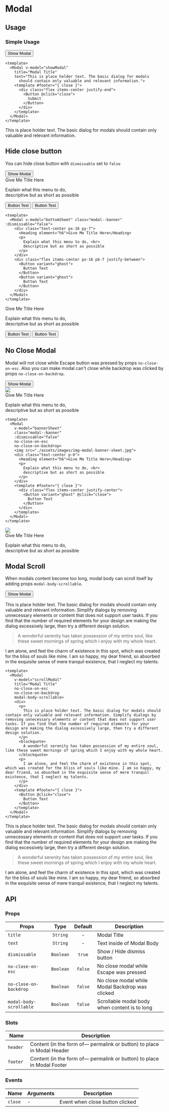 <script setup>
  import { ref } from 'vue-demi'
  import Button from '../button/Button.vue'
  import Modal from './Modal.vue'
  import Heading from '../heading/Heading.vue'

  const basicModal = ref(true)
  const showModal = ref(false)
  const banner1 = ref(true)
  const bannerSheet = ref(false)
  const banner2 = ref(true)
  const bottomSheet = ref(false)
  const scrollModal = ref(true)
  const bodyScroll = ref(false)

  function click () {
    showModal.value = true
  }
</script>

<style scoped lang="postcss">
  .preview {
    @apply h-80 overflow-hidden;

    &.banner {
      @apply h-[48rem];
    }

    &.scroll {
      @apply h-[31rem];
    }

    .modal {
      @apply absolute w-full h-full;
    }
  }
</style>

# Modal

## Usage

### Simple Usage

<div class="flex mt-5">
  <Button @click="click">Show Modal</Button>
</div>

<preview>
  <Modal
    no-close-on-esc
    no-close-on-backdrop
    title="Modal Title" 
    text="This is place holder text. The basic dialog for modals
      should contain only valuable and relevant information.">
    <template #footer="{ close }">
      <div class="flex items-center justify-end">
        <Button @click="close">
          Submit
        </Button>
      </div>
    </template>
  </Modal>
</preview>

```vue
<template>
  <Modal v-model="showModal" 
    title="Modal Title" 
    text="This is place holder text. The basic dialog for modals
      should contain only valuable and relevant information.">
    <template #footer="{ close }">
      <div class="flex items-center justify-end">
        <Button @click="close">
          Submit
        </Button>
      </div>
    </template>
  </Modal>
</template>
```

<Modal
  v-model="showModal"
  title="Modal Title"
  scroll>
  <p>
    This is place holder text. The basic dialog for modals
    should contain only valuable and relevant information.
  </p>
  <template #footer="{ close }">
    <div class="flex items-center justify-end">
      <Button @click="close">
        Submit
      </Button>
    </div>
  </template>
</Modal>

## Hide close button

You can hide close button with `dismissable` set to `false`

<div class="flex mt-5">
  <Button @click="bottomSheet = true">Show Modal</Button>
</div>

<preview>
  <Modal 
    no-close-on-esc
    no-close-on-backdrop
    v-model="banner2" class="modal--banner" :dismissable="false">
    <div class="text-center px-16 py-7">
      <Heading element="h6">Give Me Title Here</Heading>
      <p>
        Explain what this menu to do, <br>
        descriptive but as short as possible
      </p>
    </div>
    <div class="flex items-center px-16 pb-7 justify-between">
      <Button variant="ghost" @click="banner2 = false">
        Button Text
      </Button>
      <Button variant="ghost" @click="banner2 = false">
        Button Text
      </Button>
    </div>
  </Modal>
</preview>

```vue
<template>
  <Modal v-model="bottomSheet" class="modal--banner" :dismissable="false">
    <div class="text-center px-16 py-7">
      <Heading element="h6">Give Me Title Here</Heading>
      <p>
        Explain what this menu to do, <br>
        descriptive but as short as possible
      </p>
    </div>
    <div class="flex items-center px-16 pb-7 justify-between">
      <Button variant="ghost">
        Button Text
      </Button>
      <Button variant="ghost">
        Button Text
      </Button>
    </div>
  </Modal>
</template>
```

<Modal v-model="bottomSheet" class="modal--banner" :dismissable="false">
  <div class="text-center px-16 py-7">
    <Heading element="h6">Give Me Title Here</Heading>
    <p>
      Explain what this menu to do, <br>
      descriptive but as short as possible
    </p>
  </div>
  <div class="flex items-center px-16 pb-7 justify-between">
    <Button variant="ghost" @click="bottomSheet = false">
      Button Text
    </Button>
    <Button variant="ghost" @click="bottomSheet = false">
      Button Text
    </Button>
  </div>
</Modal>

## No Close Modal
Modal will not close while Escape button was pressed by props `no-close-on-esc`. Also you can make modal can't close while backdrop was clicked by props `no-close-on-backdrop`.

<div class="flex mt-5">
  <Button @click="bannerSheet = true">Show Modal</Button>
</div>

<preview class="banner">
  <Modal v-model="banner1" class="modal--banner" :dismissable="false" no-close-on-esc no-close-on-backdrop>
    <img src="./assets/images/img-modal-banner-sheet.jpg">
    <div class="text-center p-6">
      <Heading element="h6">Give Me Title Here</Heading>
      <p>
        Explain what this menu to do, <br>
        descriptive but as short as possible
      </p>
    </div>
    <template #footer="{ close }">
      <div class="flex items-center justify-center">
        <Button variant="ghost" @click="close">
          Button Text
        </Button>
      </div>
    </template>
  </Modal>
</preview>

```vue
<template>
  <Modal 
    v-model="bannerSheet" 
    class="modal--banner" 
    :dismissable="false" 
    no-close-on-esc 
    no-close-on-backdrop>
    <img src="./assets/images/img-modal-banner-sheet.jpg">
    <div class="text-center p-6">
      <Heading element="h6">Give Me Title Here</Heading>
      <p>
        Explain what this menu to do, <br>
        descriptive but as short as possible
      </p>
    </div>
    <template #footer="{ close }">
      <div class="flex items-center justify-center">
        <Button variant="ghost" @click="close">
          Button Text
        </Button>
      </div>
    </template>
  </Modal>
</template>
```

<Modal v-model="bannerSheet" class="modal--banner" :dismissable="false" no-close-on-esc no-close-on-backdrop>
  <img src="./assets/images/img-modal-banner-sheet.jpg">
  <div class="text-center p-6">
    <Heading element="h6">Give Me Title Here</Heading>
    <p>
      Explain what this menu to do, <br>
      descriptive but as short as possible
    </p>
  </div>
  <template #footer="{ close }">
    <div class="flex items-center justify-center">
      <Button variant="ghost" @click="close">
        Button Text
      </Button>
    </div>
  </template>
</Modal>

## Modal Scroll
When modals content become too long, modal body can scroll itself by adding props `modal-body-scrollable`.

<div class="flex mt-5">
  <Button @click="bodyScroll = true">Show Modal</Button>
</div>

<preview class="scroll">
  <Modal 
    v-model="scrollModal" 
    title="Modal Title"
    no-close-on-esc 
    no-close-on-backdrop
    modal-body-scrollable>
    <div>
      <p>
        This is place holder text. The basic dialog for modals should contain only valuable and relevant information. Simplify dialogs by removing unnecessary elements or content that does not support user tasks. If you find that the number of required elements for your design are making the dialog excessively large, then try a different design solution.
      </p>
      <blockquote>
        A wonderful serenity has taken possession of my entire soul, like these sweet mornings of spring which I enjoy with my whole heart.
      </blockquote>
      <p>
        I am alone, and feel the charm of existence in this spot, which was created for the bliss of souls like mine. I am so happy, my dear friend, so absorbed in the exquisite sense of mere tranquil existence, that I neglect my talents.
      </p>
    </div>
    <template #footer="{ close }">
      <Button @click="close">
        Button Text
      </Button>
    </template>
  </Modal>
</preview>

```vue
<template>
  <Modal 
    v-model="scrollModal"
    title="Modal Title"
    no-close-on-esc 
    no-close-on-backdrop
    modal-body-scrollable>
    <div>
      <p>
        This is place holder text. The basic dialog for modals should contain only valuable and relevant information. Simplify dialogs by removing unnecessary elements or content that does not support user tasks. If you find that the number of required elements for your design are making the dialog excessively large, then try a different design solution.
      </p>
      <blockquote>
        A wonderful serenity has taken possession of my entire soul, like these sweet mornings of spring which I enjoy with my whole heart.
      </blockquote>
      <p>
        I am alone, and feel the charm of existence in this spot, which was created for the bliss of souls like mine. I am so happy, my dear friend, so absorbed in the exquisite sense of mere tranquil existence, that I neglect my talents.
      </p>
    </div>
    <template #footer="{ close }">
      <Button @click="close">
        Button Text
      </Button>
    </template>
  </Modal>
</template>
```

<Modal 
  v-model="bodyScroll"
  title="Modal Title"
  no-close-on-esc 
  no-close-on-backdrop
  modal-body-scrollable>
  <div>
    <p>
      This is place holder text. The basic dialog for modals should contain only valuable and relevant information. Simplify dialogs by removing unnecessary elements or content that does not support user tasks. If you find that the number of required elements for your design are making the dialog excessively large, then try a different design solution.
    </p>
    <blockquote>
      A wonderful serenity has taken possession of my entire soul, like these sweet mornings of spring which I enjoy with my whole heart.
    </blockquote>
    <p>
      I am alone, and feel the charm of existence in this spot, which was created for the bliss of souls like mine. I am so happy, my dear friend, so absorbed in the exquisite sense of mere tranquil existence, that I neglect my talents.
    </p>
  </div>
  <template #footer="{ close }">
    <Button @click="close">
      Button Text
    </Button>
  </template>
</Modal>

## API

### Props

| Props                      |   Type    | Default | Description                                     |
|----------------------------|:---------:|:-------:|-------------------------------------------------|
| `title`                    | `String`  | -       | Modal Title                                     |
| `text`                     | `String`  | -       | Text inside of Modal Body                       |
| `dismissable`              | `Boolean` | `true`  | Show / Hide dismiss button                      |
| `no-close-on-esc`          | `Boolean` | `false` | No close modal while Escape was pressed         |
| `no-close-on-backdrop`     | `Boolean` | `false` | No close modal while Modal Backdrop was clicked |
| `modal-body-scrollable`    | `Boolean` | `false` | Scrollable modal body when content is to long   |

### Slots
| Name      | Description                                                                                      |
|-----------|--------------------------------------------------------------------------------------------------|
| `header ` | Content (in the form of— permalink or button) to place in Modal Header                           |
| `footer ` | Content (in the form of— permalink or button) to place in Modal Footer                           |

### Events

| Name        | Arguments | Description                     |
|-------------|-----------|---------------------------------|
| `close`     | -         | Event when close button clicked |

